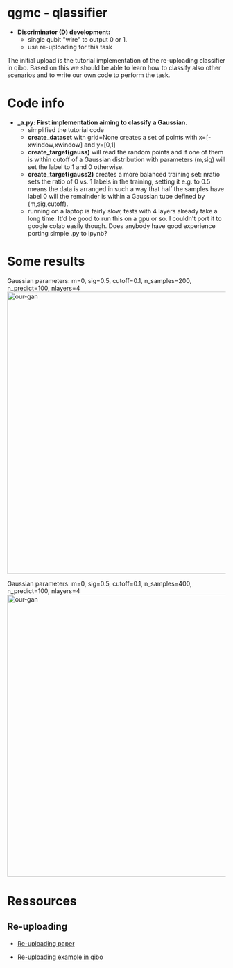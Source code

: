 # qgmc - qlassifier

- **Discriminator (D) development:** 
  - single qubit "wire" to output 0 or 1. 
  - use re-uploading for this task

The initial upload is the tutorial implementation of the re-uploading classifier in qibo. Based on this we should be able to learn how to classify also other scenarios and to write our own code to perform the task.


# Code info

- **_a.py: First implementation aiming to classify a Gaussian.**
  - simplified the tutorial code
  - **create_dataset** with grid=None creates a set of points with x=[-xwindow,xwindow] and y=[0,1]
  - **create_target(gauss)** will read the random points and if one of them is within cutoff of a Gaussian distribution with parameters (m,sig) will set the label to 1 and 0 otherwise.
  - **create_target(gauss2)** creates a more balanced training set: nratio sets the ratio of 0 vs. 1 labels in the training, setting it e.g. to 0.5 means the data is arranged in such a way that half the samples have label 0 will the remainder is within a Gaussian tube defined by (m,sig,cutoff).
  - running on a laptop is fairly slow, tests with 4 layers already take a long time. It'd be good to run this on a gpu or so. I couldn't port it to google colab easily though. Does anybody have good experience porting simple .py to ipynb?
   
# Some results 

Gaussian parameters: m=0, sig=0.5, cutoff=0.1, n_samples=200, n_predict=100, nlayers=4
<img width="649" alt="our-gan" src="https://github.com/scarrazza/qgmc/files/6342777/qlassifier.nl4.ns200.nr05.pdf">

Gaussian parameters: m=0, sig=0.5, cutoff=0.1, n_samples=400, n_predict=100, nlayers=4
<img width="649" alt="our-gan" src="https://github.com/scarrazza/qgmc/files/6342776/qlassifier.nl4.ns400.nr05.pdf">


# Ressources

## Re-uploading

- [Re-uploading paper](https://arxiv.org/abs/1907.02085)

- [Re-uploading example in qibo](https://qibo.readthedocs.io/en/stable/tutorials/reuploading_classifier/README.html)

